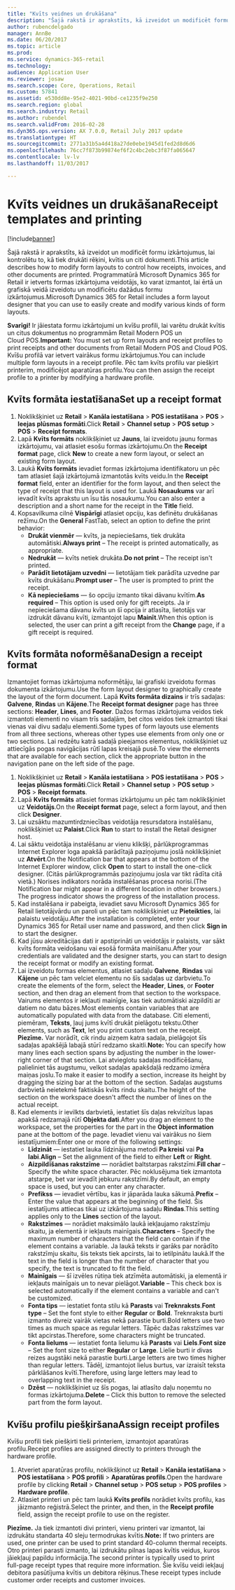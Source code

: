 ```yaml
---
title: "Kvīts veidnes un drukāšana"
description: "Šajā rakstā ir aprakstīts, kā izveidot un modificēt formu izkārtojumus, lai kontrolētu to, kā tiek drukāti rēķini, kvītis un citi dokumenti. Programmatūrā Microsoft Dynamics 365 for Retail ir ietverts formas izkārtojuma veidotājs, ko varat izmantot, lai ērtā un grafiskā veidā izveidotu un modificētu dažādus formu izkārtojumus."
author: rubencdelgado
manager: AnnBe
ms.date: 06/20/2017
ms.topic: article
ms.prod: 
ms.service: dynamics-365-retail
ms.technology: 
audience: Application User
ms.reviewer: josaw
ms.search.scope: Core, Operations, Retail
ms.custom: 57841
ms.assetid: e530dd8e-95e2-4021-90bd-ce1235f9e250
ms.search.region: global
ms.search.industry: Retail
ms.author: rubendel
ms.search.validFrom: 2016-02-28
ms.dyn365.ops.version: AX 7.0.0, Retail July 2017 update
ms.translationtype: HT
ms.sourcegitcommit: 2771a31b5a4d418a27de0ebe1945d1fed2d8d6d6
ms.openlocfilehash: 76cc7f873b99874ef6f2c4bc2ebc3f87fa065647
ms.contentlocale: lv-lv
ms.lasthandoff: 11/03/2017

---
```


# <a name="receipt-templates-and-printing"></a><span data-ttu-id="f325b-104">Kvīts veidnes un drukāšana</span><span class="sxs-lookup"><span data-stu-id="f325b-104">Receipt templates and printing</span></span>

[!include[banner](includes/banner.md)]


<span data-ttu-id="f325b-105">Šajā rakstā ir aprakstīts, kā izveidot un modificēt formu izkārtojumus, lai kontrolētu to, kā tiek drukāti rēķini, kvītis un citi dokumenti.</span><span class="sxs-lookup"><span data-stu-id="f325b-105">This article describes how to modify form layouts to control how receipts, invoices, and other documents are printed.</span></span> <span data-ttu-id="f325b-106">Programmatūrā Microsoft Dynamics 365 for Retail ir ietverts formas izkārtojuma veidotājs, ko varat izmantot, lai ērtā un grafiskā veidā izveidotu un modificētu dažādus formu izkārtojumus.</span><span class="sxs-lookup"><span data-stu-id="f325b-106">Microsoft Dynamics 365 for Retail includes a form layout designer that you can use to easily create and modify various kinds of form layouts.</span></span>

<span data-ttu-id="f325b-107">**Svarīgi!** Ir jāiestata formu izkārtojumi un kvīšu profili, lai varētu drukāt kvītis un citus dokumentus no programmām Retail Modern POS un Cloud POS.</span><span class="sxs-lookup"><span data-stu-id="f325b-107">**Important:** You must set up form layouts and receipt profiles to print receipts and other documents from Retail Modern POS and Cloud POS.</span></span> <span data-ttu-id="f325b-108">Kvīšu profilā var ietvert vairākus formu izkārtojumus.</span><span class="sxs-lookup"><span data-stu-id="f325b-108">You can include multiple form layouts in a receipt profile.</span></span> <span data-ttu-id="f325b-109">Pēc tam kvīts profilu var piešķirt printerim, modificējot aparatūras profilu.</span><span class="sxs-lookup"><span data-stu-id="f325b-109">You can then assign the receipt profile to a printer by modifying a hardware profile.</span></span>

## <a name="set-up-a-receipt-format"></a><span data-ttu-id="f325b-110">Kvīts formāta iestatīšana</span><span class="sxs-lookup"><span data-stu-id="f325b-110">Set up a receipt format</span></span>
1.  <span data-ttu-id="f325b-111">Noklikšķiniet uz **Retail** &gt; **Kanāla iestatīšana** &gt; **POS iestatīšana** &gt; **POS** &gt; **Ieejas plūsmas formāti**.</span><span class="sxs-lookup"><span data-stu-id="f325b-111">Click **Retail** &gt; **Channel setup** &gt; **POS setup** &gt; **POS** &gt; **Receipt formats**.</span></span>
2.  <span data-ttu-id="f325b-112">Lapā **Kvīts formāts** noklikšķiniet uz **Jauns**, lai izveidotu jaunu formas izkārtojumu, vai atlasiet esošu formas izkārtojumu.</span><span class="sxs-lookup"><span data-stu-id="f325b-112">On the **Receipt format** page, click **New** to create a new form layout, or select an existing form layout.</span></span>
3.  <span data-ttu-id="f325b-113">Laukā **Kvīts formāts** ievadiet formas izkārtojuma identifikatoru un pēc tam atlasiet šajā izkārtojumā izmantotās kvīts veidu.</span><span class="sxs-lookup"><span data-stu-id="f325b-113">In the **Receipt format** field, enter an identifier for the form layout, and then select the type of receipt that this layout is used for.</span></span> <span data-ttu-id="f325b-114">Laukā **Nosaukums** var arī ievadīt kvīts aprakstu un īsu tās nosaukumu.</span><span class="sxs-lookup"><span data-stu-id="f325b-114">You can also enter a description and a short name for the receipt in the **Title** field.</span></span>
4.  <span data-ttu-id="f325b-115">Kopsavilkuma cilnē **Vispārīgi** atlasiet opciju, kas definētu drukāšanas režīmu.</span><span class="sxs-lookup"><span data-stu-id="f325b-115">On the **General** FastTab, select an option to define the print behavior:</span></span>
    -   <span data-ttu-id="f325b-116">**Drukāt vienmēr** — kvīts, ja nepieciešams, tiek drukāta automātiski.</span><span class="sxs-lookup"><span data-stu-id="f325b-116">**Always print** – The receipt is printed automatically, as appropriate.</span></span>
    -   <span data-ttu-id="f325b-117">**Nedrukāt** — kvīts netiek drukāta.</span><span class="sxs-lookup"><span data-stu-id="f325b-117">**Do not print** – The receipt isn't printed.</span></span>
    -   <span data-ttu-id="f325b-118">**Parādīt lietotājam uzvedni** — lietotājam tiek parādīta uzvedne par kvīts drukāšanu.</span><span class="sxs-lookup"><span data-stu-id="f325b-118">**Prompt user** – The user is prompted to print the receipt.</span></span>
    -   <span data-ttu-id="f325b-119">**Kā nepieciešams** — šo opciju izmanto tikai dāvanu kvītīm.</span><span class="sxs-lookup"><span data-stu-id="f325b-119">**As required** – This option is used only for gift receipts.</span></span> <span data-ttu-id="f325b-120">Ja ir nepieciešama dāvanu kvīts un šī opcija ir atlasīta, lietotājs var izdrukāt dāvanu kvīti, izmantojot lapu **Mainīt**.</span><span class="sxs-lookup"><span data-stu-id="f325b-120">When this option is selected, the user can print a gift receipt from the **Change** page, if a gift receipt is required.</span></span>

## <a name="design-a-receipt-format"></a><span data-ttu-id="f325b-121">Kvīts formāta noformēšana</span><span class="sxs-lookup"><span data-stu-id="f325b-121">Design a receipt format</span></span>
<span data-ttu-id="f325b-122">Izmantojiet formas izkārtojuma noformētāju, lai grafiski izveidotu formas dokumenta izkārtojumu.</span><span class="sxs-lookup"><span data-stu-id="f325b-122">Use the form layout designer to graphically create the layout of the form document.</span></span> <span data-ttu-id="f325b-123">Lapā **Kvīts formāta dizains** ir trīs sadaļas: **Galvene**, **Rindas** un **Kājene**.</span><span class="sxs-lookup"><span data-stu-id="f325b-123">The **Receipt format designer** page has three sections: **Header**, **Lines**, and **Footer**.</span></span> <span data-ttu-id="f325b-124">Dažos formas izkārtojuma veidos tiek izmantoti elementi no visam trīs sadaļām, bet citos veidos tiek izmantoti tikai vienas vai divu sadaļu elementi.</span><span class="sxs-lookup"><span data-stu-id="f325b-124">Some types of form layouts use elements from all three sections, whereas other types use elements from only one or two sections.</span></span> <span data-ttu-id="f325b-125">Lai redzētu katrā sadaļā pieejamos elementus, noklikšķiniet uz attiecīgās pogas navigācijas rūtī lapas kreisajā pusē.</span><span class="sxs-lookup"><span data-stu-id="f325b-125">To view the elements that are available for each section, click the appropriate button in the navigation pane on the left side of the page.</span></span>

1.  <span data-ttu-id="f325b-126">Noklikšķiniet uz **Retail** &gt; **Kanāla iestatīšana** &gt; **POS iestatīšana** &gt; **POS** &gt; **Ieejas plūsmas formāti**.</span><span class="sxs-lookup"><span data-stu-id="f325b-126">Click **Retail** &gt; **Channel setup** &gt; **POS setup** &gt; **POS** &gt; **Receipt formats**.</span></span>
2.  <span data-ttu-id="f325b-127">Lapā **Kvīts formāts** atlasiet formas izkārtojumu un pēc tam noklikšķiniet uz **Veidotājs**.</span><span class="sxs-lookup"><span data-stu-id="f325b-127">On the **Receipt format** page, select a form layout, and then click **Designer**.</span></span>
3.  <span data-ttu-id="f325b-128">Lai uzsāktu mazumtirdzniecības veidotāja resursdatora instalēšanu, noklikšķiniet uz **Palaist**.</span><span class="sxs-lookup"><span data-stu-id="f325b-128">Click **Run** to start to install the Retail designer host.</span></span>
4.  <span data-ttu-id="f325b-129">Lai sāktu veidotāja instalēšanu ar vienu klikšķi, pārlūkprogrammas Internet Explorer loga apakšā parādītajā paziņojumu joslā noklikšķiniet uz **Atvērt**.</span><span class="sxs-lookup"><span data-stu-id="f325b-129">On the Notification bar that appears at the bottom of the Internet Explorer window, click **Open** to start to install the one-click designer.</span></span> <span data-ttu-id="f325b-130">(Citās pārlūkprogrammās paziņojumu josla var tikt rādīta citā vietā.) Norises indikators norāda instalēšanas procesa norisi.</span><span class="sxs-lookup"><span data-stu-id="f325b-130">(The Notification bar might appear in a different location in other browsers.) The progress indicator shows the progress of the installation process.</span></span>
5.  <span data-ttu-id="f325b-131">Kad instalēšana ir pabeigta, ievadiet savu Microsoft Dynamics 365 for Retail lietotājvārdu un paroli un pēc tam noklikšķiniet uz **Pieteikties**, lai palaistu veidotāju.</span><span class="sxs-lookup"><span data-stu-id="f325b-131">After the installation is completed, enter your Dynamics 365 for Retail user name and password, and then click **Sign in** to start the designer.</span></span>
6.  <span data-ttu-id="f325b-132">Kad jūsu akreditācijas dati ir apstiprināti un veidotājs ir palaists, var sākt kvīts formāta veidošanu vai esošā formāta mainīšanu.</span><span class="sxs-lookup"><span data-stu-id="f325b-132">After your credentials are validated and the designer starts, you can start to design the receipt format or modify an existing format.</span></span>
7.  <span data-ttu-id="f325b-133">Lai izveidotu formas elementus, atlasiet sadaļu **Galvene**, **Rindas** vai **Kājene** un pēc tam velciet elementu no šīs sadaļas uz darbvietu.</span><span class="sxs-lookup"><span data-stu-id="f325b-133">To create the elements of the form, select the **Header**, **Lines**, or **Footer** section, and then drag an element from that section to the workspace.</span></span> <span data-ttu-id="f325b-134">Vairums elementos ir iekļauti mainīgie, kas tiek automātiski aizpildīti ar datiem no datu bāzes.</span><span class="sxs-lookup"><span data-stu-id="f325b-134">Most elements contain variables that are automatically populated with data from the database.</span></span> <span data-ttu-id="f325b-135">Citi elementi, piemēram, **Teksts**, ļauj jums kvītī drukāt pielāgotu tekstu.</span><span class="sxs-lookup"><span data-stu-id="f325b-135">Other elements, such as **Text**, let you print custom text on the receipt.</span></span> <span data-ttu-id="f325b-136">**Piezīme.** Var norādīt, cik rindu aizņem katra sadaļa, pielāgojot šīs sadaļas apakšējā labajā stūrī redzamo skaitli.</span><span class="sxs-lookup"><span data-stu-id="f325b-136">**Note:** You can specify how many lines each section spans by adjusting the number in the lower-right corner of that section.</span></span> <span data-ttu-id="f325b-137">Lai atvieglotu sadaļas modificēšanu, palieliniet tās augstumu, velkot sadaļas apakšdaļā redzamo izmēra maiņas joslu.</span><span class="sxs-lookup"><span data-stu-id="f325b-137">To make it easier to modify a section, increase its height by dragging the sizing bar at the bottom of the section.</span></span> <span data-ttu-id="f325b-138">Sadaļas augstums darbvietā neietekmē faktiskās kvīts rindu skaitu.</span><span class="sxs-lookup"><span data-stu-id="f325b-138">The height of the section on the workspace doesn't affect the number of lines on the actual receipt.</span></span>
8.  <span data-ttu-id="f325b-139">Kad elements ir ievilkts darbvietā, iestatiet šīs daļas rekvizītus lapas apakšā redzamajā rūtī **Objekta dati**.</span><span class="sxs-lookup"><span data-stu-id="f325b-139">After you drag an element to the workspace, set the properties for the part in the **Object information** pane at the bottom of the page.</span></span> <span data-ttu-id="f325b-140">Ievadiet vienu vai vairākus no šiem iestatījumiem:</span><span class="sxs-lookup"><span data-stu-id="f325b-140">Enter one or more of the following settings:</span></span>
    -   <span data-ttu-id="f325b-141">**Līdzināt** — iestatiet lauka līdzinājuma metodi **Pa kreisi** vai **Pa labi**.</span><span class="sxs-lookup"><span data-stu-id="f325b-141">**Align** – Set the alignment of the field to either **Left** or **Right**.</span></span>
    -   <span data-ttu-id="f325b-142">**Aizpildīšanas rakstzīme** — norādiet baltstarpas rakstzīmi.</span><span class="sxs-lookup"><span data-stu-id="f325b-142">**Fill char** – Specify the white space character.</span></span> <span data-ttu-id="f325b-143">Pēc noklusējuma tiek izmantota atstarpe, bet var ievadīt jebkuru rakstzīmi.</span><span class="sxs-lookup"><span data-stu-id="f325b-143">By default, an empty space is used, but you can enter any character.</span></span>
    -   <span data-ttu-id="f325b-144">**Prefikss** — ievadiet vērtību, kas ir jāparāda lauka sākumā.</span><span class="sxs-lookup"><span data-stu-id="f325b-144">**Prefix** – Enter the value that appears at the beginning of the field.</span></span> <span data-ttu-id="f325b-145">Šis iestatījums attiecas tikai uz izkārtojuma sadaļu **Rindas**.</span><span class="sxs-lookup"><span data-stu-id="f325b-145">This setting applies only to the **Lines** section of the layout.</span></span>
    -   <span data-ttu-id="f325b-146">**Rakstzīmes** — norādiet maksimālo laukā iekļaujamo rakstzīmju skaitu, ja elementā ir iekļauts mainīgais.</span><span class="sxs-lookup"><span data-stu-id="f325b-146">**Characters** – Specify the maximum number of characters that the field can contain if the element contains a variable.</span></span> <span data-ttu-id="f325b-147">Ja laukā teksts ir garāks par norādīto rakstzīmju skaitu, šis teksts tiek apcirsts, lai to ietilpinātu laukā.</span><span class="sxs-lookup"><span data-stu-id="f325b-147">If the text in the field is longer than the number of character that you specify, the text is truncated to fit the field.</span></span>
    -   <span data-ttu-id="f325b-148">**Mainīgais** — šī izvēles rūtiņa tiek atzīmēta automātiski, ja elementā ir iekļauts mainīgais un to nevar pielāgot.</span><span class="sxs-lookup"><span data-stu-id="f325b-148">**Variable** – This check box is selected automatically if the element contains a variable and can't be customized.</span></span>
    -   <span data-ttu-id="f325b-149">**Fonta tips** — iestatiet fonta stilu kā **Parasts** vai **Treknraksts**.</span><span class="sxs-lookup"><span data-stu-id="f325b-149">**Font type** – Set the font style to either **Regular** or **Bold**.</span></span> <span data-ttu-id="f325b-150">Treknraksta burti izmanto divreiz vairāk vietas nekā parastie burti.</span><span class="sxs-lookup"><span data-stu-id="f325b-150">Bold letters use two times as much space as regular letters.</span></span> <span data-ttu-id="f325b-151">Tāpēc dažas rakstzīmes var tikt apcirstas.</span><span class="sxs-lookup"><span data-stu-id="f325b-151">Therefore, some characters might be truncated.</span></span>
    -   <span data-ttu-id="f325b-152">**Fonta lielums** — iestatiet fonta lielumu kā **Parasts** vai **Liels**.</span><span class="sxs-lookup"><span data-stu-id="f325b-152">**Font size** – Set the font size to either **Regular** or **Large**.</span></span> <span data-ttu-id="f325b-153">Lielie burti ir divas reizes augstāki nekā parastie burti.</span><span class="sxs-lookup"><span data-stu-id="f325b-153">Large letters are two times higher than regular letters.</span></span> <span data-ttu-id="f325b-154">Tādēļ, izmantojot lielus burtus, var izraisīt teksta pārklāšanos kvītī.</span><span class="sxs-lookup"><span data-stu-id="f325b-154">Therefore, using large letters may lead to overlapping text in the receipt.</span></span>
    -   <span data-ttu-id="f325b-155">**Dzēst** — noklikšķiniet uz šīs pogas, lai atlasīto daļu noņemtu no formas izkārtojuma.</span><span class="sxs-lookup"><span data-stu-id="f325b-155">**Delete** – Click this button to remove the selected part from the form layout.</span></span>

## <a name="assign-receipt-profiles"></a><span data-ttu-id="f325b-156">Kvīšu profilu piešķiršana</span><span class="sxs-lookup"><span data-stu-id="f325b-156">Assign receipt profiles</span></span>
<span data-ttu-id="f325b-157">Kvīšu profili tiek piešķirti tieši printeriem, izmantojot aparatūras profilu.</span><span class="sxs-lookup"><span data-stu-id="f325b-157">Receipt profiles are assigned directly to printers through the hardware profile.</span></span>

1.  <span data-ttu-id="f325b-158">Atveriet aparatūras profilu, noklikšķinot uz **Retail** &gt; **Kanāla iestatīšana** &gt; **POS iestatīšana** &gt; **POS profili** &gt; **Aparatūras profils**.</span><span class="sxs-lookup"><span data-stu-id="f325b-158">Open the hardware profile by clicking **Retail** &gt; **Channel setup** &gt; **POS setup** &gt; **POS profiles** &gt; **Hardware profile**.</span></span>
2.  <span data-ttu-id="f325b-159">Atlasiet printeri un pēc tam laukā **Kvīts profils** norādiet kvīts profilu, kas jāizmanto reģistrā.</span><span class="sxs-lookup"><span data-stu-id="f325b-159">Select the printer, and then, in the **Receipt profile** field, assign the receipt profile to use on the register.</span></span>

<span data-ttu-id="f325b-160">**Piezīme.** Ja tiek izmantoti divi printeri, vienu printeri var izmantot, lai izdrukātu standarta 40 sleju termodrukas kvītis.</span><span class="sxs-lookup"><span data-stu-id="f325b-160">**Note:** If two printers are used, one printer can be used to print standard 40-column thermal receipts.</span></span> <span data-ttu-id="f325b-161">Otro printeri parasti izmanto, lai izdrukātu pilnas lapas kvītis veidus, kuros jāiekļauj papildu informācija.</span><span class="sxs-lookup"><span data-stu-id="f325b-161">The second printer is typically used to print full-page receipt types that require more information.</span></span> <span data-ttu-id="f325b-162">Šie kvīšu veidi iekļauj debitora pasūtījuma kvītis un debitora rēķinus.</span><span class="sxs-lookup"><span data-stu-id="f325b-162">These receipt types include customer order receipts and customer invoices.</span></span>




